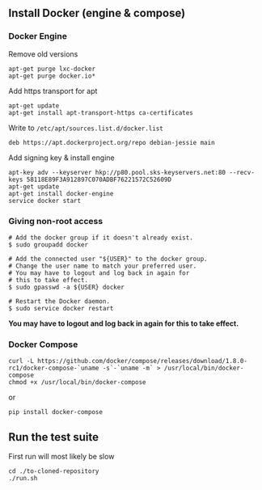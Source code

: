 ## Install Docker (engine & compose)

### Docker Engine

Remove old versions
```
apt-get purge lxc-docker
apt-get purge docker.io*
```

Add https transport for apt
```
apt-get update
apt-get install apt-transport-https ca-certificates
```

Write to `/etc/apt/sources.list.d/docker.list`
```
deb https://apt.dockerproject.org/repo debian-jessie main
```

Add signing key & install engine
```
apt-key adv --keyserver hkp://p80.pool.sks-keyservers.net:80 --recv-keys 58118E89F3A912897C070ADBF76221572C52609D
apt-get update
apt-get install docker-engine
service docker start
```

### Giving non-root access
```
# Add the docker group if it doesn't already exist.
$ sudo groupadd docker

# Add the connected user "${USER}" to the docker group.
# Change the user name to match your preferred user.
# You may have to logout and log back in again for
# this to take effect.
$ sudo gpasswd -a ${USER} docker

# Restart the Docker daemon.
$ sudo service docker restart
```
**You may have to logout and log back in again for this to take effect.**

### Docker Compose
```
curl -L https://github.com/docker/compose/releases/download/1.8.0-rc1/docker-compose-`uname -s`-`uname -m` > /usr/local/bin/docker-compose
chmod +x /usr/local/bin/docker-compose
```

or

```
pip install docker-compose
```


## Run the test suite

First run will most likely be slow

```
cd ./to-cloned-repository
./run.sh
```
